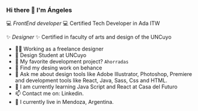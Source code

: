 ### Hi there 👋 I'm **Ángeles**

💻 _FrontEnd developer_ 💻
Certified Tech Developer
in Ada ITW

✨ _Designer_ ✨
Certified in faculty of arts and design of the UNCuyo

- 👨‍💻 Working as a freelance designer
- 🎨 Design Student at UNCuyo
- 🎐 My favorite development project? `Ahorradas`
- 🎡 Find my desing work on behance
- 💬 Ask me about design tools like Adobe Illustrator, Photoshop, Premiere and development tools like React, Java, Sass, Css and HTML.
- 🌱 I am currently learning Java Script and React at Casa del Futuro
- 📫 Contact me on: Linkedin.
- 🗻 I currently live in Mendoza, Argentina.
